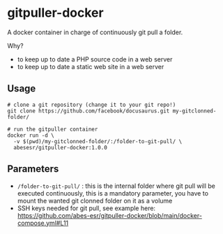 # gitpuller-docker

A docker container in charge of continuously git pull a folder.

Why?

- to keep up to date a PHP source code in a web server
- to keep up to date a static web site in a web server


## Usage

```
# clone a git repository (change it to your git repo!)
git clone https://github.com/facebook/docusaurus.git my-gitclonned-folder/

# run the gitpuller container
docker run -d \
  -v $(pwd)/my-gitclonned-folder/:/folder-to-git-pull/ \
  abesesr/gitpuller-docker:1.0.0
```

## Parameters

- `/folder-to-git-pull/` : this is the internal folder where git pull will be executed continuously, this is a mandatory parameter, you have to mount the wanted git clonned folder on it as a volume
- SSH keys needed for git pull, see example here: https://github.com/abes-esr/gitpuller-docker/blob/main/docker-compose.yml#L11
